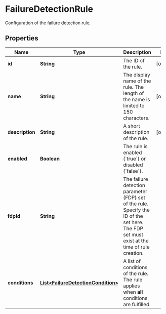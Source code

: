 

# FailureDetectionRule

Configuration of the failure detection rule.

## Properties

| Name | Type | Description | Notes |
|------------ | ------------- | ------------- | -------------|
|**id** | **String** | The ID of the rule. |  [optional] |
|**name** | **String** | The display name of the rule.   The length of the name is limited to 150 characters. |  [optional] |
|**description** | **String** | A short description of the rule. |  [optional] |
|**enabled** | **Boolean** | The rule is enabled (&#x60;true&#x60;) or disabled (&#x60;false&#x60;). |  |
|**fdpId** | **String** | The failure detection parameter (FDP) set of the rule.   Specify the ID of the set here. The FDP set must exist at the time of rule creation. |  |
|**conditions** | [**List&lt;FailureDetectionCondition&gt;**](FailureDetectionCondition.md) | A list of conditions of the rule.   The rule applies when **all** conditions are fulfilled. |  |



